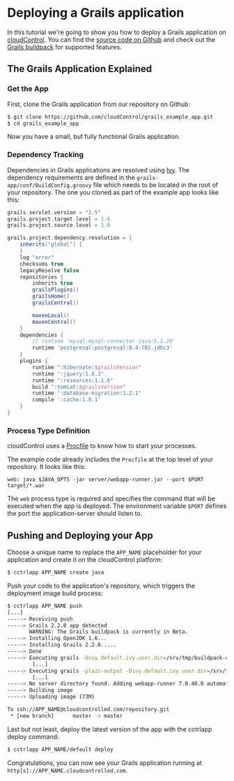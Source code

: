 # Deploying a Grails application

In this tutorial we're going to show you how to deploy a Grails  application on [cloudControl]. You can find the [source code on Github](https://github.com/cloudControl/grails_example_app) and check out the [Grails buildpack] for supported features.

## The Grails Application Explained
### Get the App
First, clone the Grails application from our repository on Github:

~~~bash
$ git clone https://github.com/cloudControl/grails_example_app.git
$ cd grails_example_app
~~~

Now you have a small, but fully functional Grails application.

### Dependency Tracking
Dependencies in Grails applications are resolved using [Ivy]. The dependency requirements are defined in the `grails-app/conf/BuildConfig.groovy` file which needs to be located in the root of your repository. The one you cloned as part of the example app looks like this:

~~~groovy
grails.servlet.version = "2.5" 
grails.project.target.level = 1.6
grails.project.source.level = 1.6

grails.project.dependency.resolution = {
    inherits("global") {
    }
    log "error" 
    checksums true
    legacyResolve false
    repositories {
        inherits true 
        grailsPlugins()
        grailsHome()
        grailsCentral()

        mavenLocal()
        mavenCentral()
    }
    dependencies {
        // runtime 'mysql:mysql-connector-java:5.1.20'
        runtime 'postgresql:postgresql:8.4-702.jdbc3'
    }
    plugins {
        runtime ":hibernate:$grailsVersion"
        runtime ":jquery:1.8.3"
        runtime ":resources:1.1.6"
        build ":tomcat:$grailsVersion"
        runtime ":database-migration:1.2.1"
        compile ':cache:1.0.1'
    }
}
~~~

### Process Type Definition
cloudControl uses a [Procfile] to know how to start your processes.

The example code already includes the `Procfile` at the top level of your repository. It looks like this:

~~~
web: java $JAVA_OPTS -jar server/webapp-runner.jar --port $PORT target/*.war
~~~

The `web` process type is required and specifies the command that will be executed when the app is deployed. The environment variable `$PORT` defines the port the application-server should listen to.

## Pushing and Deploying your App
Choose a unique name to replace the `APP_NAME` placeholder for your application and create it on the cloudControl platform: 

~~~bash
$ cctrlapp APP_NAME create java
~~~

Push your code to the application's repository, which triggers the deployment image build process:

~~~bash
$ cctrlapp APP_NAME push
[...]
-----> Receiving push
-----> Grails 2.2.0 app detected
       WARNING: The Grails buildpack is currently in Beta.
-----> Installing OpenJDK 1.6...
-----> Installing Grails 2.2.0.....
-----> Done
-----> Executing grails -Divy.default.ivy.user.dir=/srv/tmp/buildpack-cache compile --non-interactive
        [...]
-----> Executing grails -plain-output -Divy.default.ivy.user.dir=/srv/tmp/buildpack-cache war --non-interactive
        [...]
-----> No server directory found. Adding webapp-runner 7.0.40.0 automatically.
-----> Building image
-----> Uploading image (73M)

To ssh://APP_NAME@cloudcontrolled.com/repository.git
 * [new branch]      master -> master
~~~

Last but not least, deploy the latest version of the app with the cctrlapp deploy command:

~~~bash
$ cctrlapp APP_NAME/default deploy
~~~

Congratulations, you can now see your Grails application running at `http[s]://APP_NAME.cloudcontrolled.com`.

[cloudControl]: https://www.cloudcontrol.com/
[Grails buildpack]: https://github.com/cloudControl/buildpack-grails
[cloudControl-command-line-client]: https://www.cloudcontrol.com/dev-center/Platform%20Documentation#command-line-client-web-console-and-api
[Git client]: http://git-scm.com/
[Procfile]: https://www.cloudcontrol.com/dev-center/Platform%20Documentation#buildpacks-and-the-procfile
[Ivy]: http://ant.apache.org/ivy/
